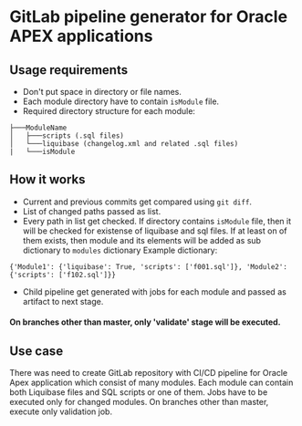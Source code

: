 # GitLab pipeline generator for Oracle APEX applications

## Usage requirements
- Don't put space in directory or file names.
- Each module directory have to contain ```isModule``` file.
- Required directory structure for each module:
```
├───ModuleName
│   ├───scripts (.sql files)
│   └───liquibase (changelog.xml and related .sql files)
|   └───isModule
```

## How it works
- Current and previous commits get compared using ```git diff```.
- List of changed paths passed as list.
- Every path in list get checked. If directory contains ```isModule``` file, then it will be checked for existense of liquibase and sql files. If at least on of them exists, then module and its elements will be added as sub dictionary to ```modules``` dictionary Example dictionary:
```
{'Module1': {'liquibase': True, 'scripts': ['f001.sql']}, 'Module2': {'scripts': ['f102.sql']}}
```
- Child pipeline get generated with jobs for each module and passed as artifact to next stage.

#### On branches other than master, only 'validate' stage will be executed.

## Use case
There was need to create GitLab repository with CI/CD pipeline for Oracle Apex application which consist of many modules. Each module can contain both Liquibase files and SQL scripts or one of them. Jobs have to be executed only for changed modules. On branches other than master, execute only validation job.
